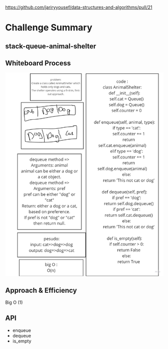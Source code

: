 https://github.com/jariryyousef/data-structures-and-algorithms/pull/21 
# Challenge Summary
## stack-queue-animal-shelter

## Whiteboard Process
![stack-and-queue](code12.jpg)


## Approach & Efficiency
Big O (1)

## API
- enqueue
- dequeue 
- is_empty